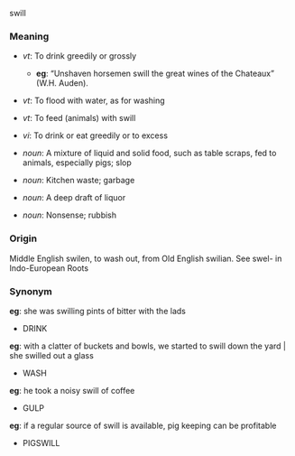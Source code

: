 swill
### Meaning
+ _vt_: To drink greedily or grossly
    + __eg__:  “Unshaven horsemen swill the great wines of the Chateaux” (W.H. Auden).
+ _vt_: To flood with water, as for washing
+ _vt_: To feed (animals) with swill
+ _vi_: To drink or eat greedily or to excess

+ _noun_: A mixture of liquid and solid food, such as table scraps, fed to animals, especially pigs; slop
+ _noun_: Kitchen waste; garbage
+ _noun_: A deep draft of liquor
+ _noun_: Nonsense; rubbish

### Origin

Middle English swilen, to wash out, from Old English swilian. See swel- in Indo-European Roots

### Synonym

__eg__: she was swilling pints of bitter with the lads

+ DRINK

__eg__: with a clatter of buckets and bowls, we started to swill down the yard | she swilled out a glass

+ WASH

__eg__: he took a noisy swill of coffee

+ GULP

__eg__: if a regular source of swill is available, pig keeping can be profitable

+ PIGSWILL


